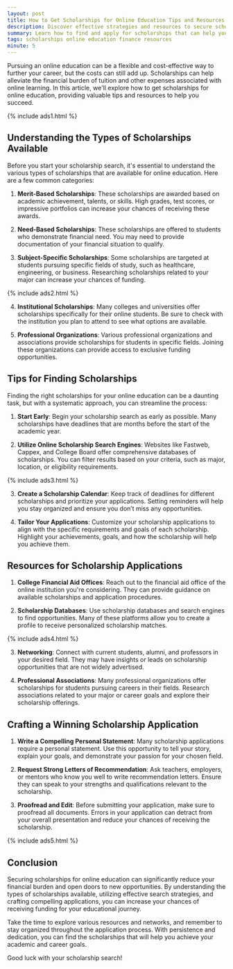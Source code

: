 ```yaml
---
layout: post
title: How to Get Scholarships for Online Education Tips and Resources
description: Discover effective strategies and resources to secure scholarships for your online education.
summary: Learn how to find and apply for scholarships that can help you fund your online education with practical tips and resources.
tags: scholarships online education finance resources
minute: 5
---
```


Pursuing an online education can be a flexible and cost-effective way to further your career, but the costs can still add up. Scholarships can help alleviate the financial burden of tuition and other expenses associated with online learning. In this article, we'll explore how to get scholarships for online education, providing valuable tips and resources to help you succeed.

{% include ads1.html %}

## Understanding the Types of Scholarships Available
Before you start your scholarship search, it's essential to understand the various types of scholarships that are available for online education. Here are a few common categories:

1. **Merit-Based Scholarships**: These scholarships are awarded based on academic achievement, talents, or skills. High grades, test scores, or impressive portfolios can increase your chances of receiving these awards.

2. **Need-Based Scholarships**: These scholarships are offered to students who demonstrate financial need. You may need to provide documentation of your financial situation to qualify.

3. **Subject-Specific Scholarships**: Some scholarships are targeted at students pursuing specific fields of study, such as healthcare, engineering, or business. Researching scholarships related to your major can increase your chances of funding.

{% include ads2.html %}

4. **Institutional Scholarships**: Many colleges and universities offer scholarships specifically for their online students. Be sure to check with the institution you plan to attend to see what options are available.

5. **Professional Organizations**: Various professional organizations and associations provide scholarships for students in specific fields. Joining these organizations can provide access to exclusive funding opportunities.

## Tips for Finding Scholarships
Finding the right scholarships for your online education can be a daunting task, but with a systematic approach, you can streamline the process:

1. **Start Early**: Begin your scholarship search as early as possible. Many scholarships have deadlines that are months before the start of the academic year.

2. **Utilize Online Scholarship Search Engines**: Websites like Fastweb, Cappex, and College Board offer comprehensive databases of scholarships. You can filter results based on your criteria, such as major, location, or eligibility requirements.

{% include ads3.html %}

3. **Create a Scholarship Calendar**: Keep track of deadlines for different scholarships and prioritize your applications. Setting reminders will help you stay organized and ensure you don’t miss any opportunities.

4. **Tailor Your Applications**: Customize your scholarship applications to align with the specific requirements and goals of each scholarship. Highlight your achievements, goals, and how the scholarship will help you achieve them.

## Resources for Scholarship Applications
1. **College Financial Aid Offices**: Reach out to the financial aid office of the online institution you're considering. They can provide guidance on available scholarships and application procedures.

2. **Scholarship Databases**: Use scholarship databases and search engines to find opportunities. Many of these platforms allow you to create a profile to receive personalized scholarship matches.

{% include ads4.html %}

3. **Networking**: Connect with current students, alumni, and professors in your desired field. They may have insights or leads on scholarship opportunities that are not widely advertised.

4. **Professional Associations**: Many professional organizations offer scholarships for students pursuing careers in their fields. Research associations related to your major or career goals and explore their scholarship offerings.

## Crafting a Winning Scholarship Application
1. **Write a Compelling Personal Statement**: Many scholarship applications require a personal statement. Use this opportunity to tell your story, explain your goals, and demonstrate your passion for your chosen field.

2. **Request Strong Letters of Recommendation**: Ask teachers, employers, or mentors who know you well to write recommendation letters. Ensure they can speak to your strengths and qualifications relevant to the scholarship.

3. **Proofread and Edit**: Before submitting your application, make sure to proofread all documents. Errors in your application can detract from your overall presentation and reduce your chances of receiving the scholarship.

{% include ads5.html %}

## Conclusion
Securing scholarships for online education can significantly reduce your financial burden and open doors to new opportunities. By understanding the types of scholarships available, utilizing effective search strategies, and crafting compelling applications, you can increase your chances of receiving funding for your educational journey.

Take the time to explore various resources and networks, and remember to stay organized throughout the application process. With persistence and dedication, you can find the scholarships that will help you achieve your academic and career goals.

Good luck with your scholarship search!

